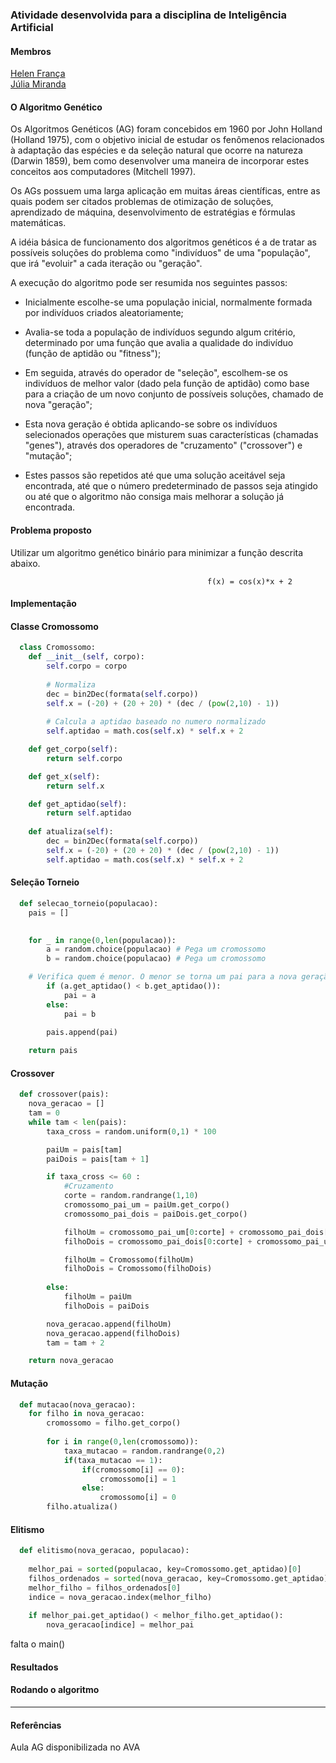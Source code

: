 ### Atividade desenvolvida para a disciplina de Inteligência Artificial

#### Membros
[Helen França](https://github.com/helenfranca)
<br>[Júlia Miranda](https://github.com/juliamrc)

#### O Algoritmo Genético

Os Algoritmos Genéticos (AG) foram concebidos em 1960 por John Holland (Holland 1975), com o objetivo inicial de estudar os fenômenos relacionados à adaptação das espécies e da seleção natural que ocorre na natureza (Darwin 1859), bem como desenvolver uma maneira de incorporar estes conceitos aos computadores (Mitchell 1997).

Os AGs possuem uma larga aplicação em muitas áreas científicas, entre as quais podem ser citados problemas de otimização de soluções, aprendizado de máquina, desenvolvimento de estratégias e fórmulas matemáticas.

A idéia básica de funcionamento dos algoritmos genéticos é a de tratar as possíveis soluções do problema como "indivíduos" de uma "população", que irá "evoluir" a cada iteração ou "geração". 

A execução do algoritmo pode ser resumida nos seguintes passos:

- Inicialmente escolhe-se uma população inicial, normalmente formada por
indivíduos criados aleatoriamente;

- Avalia-se toda a população de indivíduos segundo algum critério, determinado
por uma função que avalia a qualidade do indivíduo (função de aptidão ou
"fitness");

- Em seguida, através do operador de "seleção", escolhem-se os indivíduos de
melhor valor (dado pela função de aptidão) como base para a criação de um
novo conjunto de possíveis soluções, chamado de nova "geração";

- Esta nova geração é obtida aplicando-se sobre os indivíduos selecionados
operações que misturem suas características (chamadas "genes"), através dos
operadores de "cruzamento" ("crossover") e "mutação";

- Estes passos são repetidos até que uma solução aceitável seja encontrada, até
que o número predeterminado de passos seja atingido ou até que o algoritmo
não consiga mais melhorar a solução já encontrada. 

#### Problema proposto
Utilizar um algoritmo genético binário para minimizar a função descrita abaixo.

                                                f(x) = cos(x)*x + 2


#### Implementação

#### Classe Cromossomo

```python
  class Cromossomo:
    def __init__(self, corpo):
        self.corpo = corpo
        
        # Normaliza
        dec = bin2Dec(formata(self.corpo))
        self.x = (-20) + (20 + 20) * (dec / (pow(2,10) - 1))
        
        # Calcula a aptidao baseado no numero normalizado
        self.aptidao = math.cos(self.x) * self.x + 2

    def get_corpo(self):
        return self.corpo

    def get_x(self):
        return self.x

    def get_aptidao(self):
        return self.aptidao
    
    def atualiza(self):
        dec = bin2Dec(formata(self.corpo))
        self.x = (-20) + (20 + 20) * (dec / (pow(2,10) - 1))
        self.aptidao = math.cos(self.x) * self.x + 2
```

#### Seleção Torneio

```python
  def selecao_torneio(populacao):
    pais = []
    

    for _ in range(0,len(populacao)):
        a = random.choice(populacao) # Pega um cromossomo 
        b = random.choice(populacao) # Pega um cromossomo

    # Verifica quem é menor. O menor se torna um pai para a nova geração
        if (a.get_aptidao() < b.get_aptidao()):
            pai = a
        else:
            pai = b

        pais.append(pai)
    
    return pais
```
#### Crossover

```python
  def crossover(pais):
    nova_geracao = []
    tam = 0
    while tam < len(pais):
        taxa_cross = random.uniform(0,1) * 100

        paiUm = pais[tam]
        paiDois = pais[tam + 1]

        if taxa_cross <= 60 :
            #Cruzamento
            corte = random.randrange(1,10)
            cromossomo_pai_um = paiUm.get_corpo()
            cromossomo_pai_dois = paiDois.get_corpo()

            filhoUm = cromossomo_pai_um[0:corte] + cromossomo_pai_dois[corte:]
            filhoDois = cromossomo_pai_dois[0:corte] + cromossomo_pai_um[corte:]

            filhoUm = Cromossomo(filhoUm)
            filhoDois = Cromossomo(filhoDois)
            
        else:
            filhoUm = paiUm
            filhoDois = paiDois

        nova_geracao.append(filhoUm)
        nova_geracao.append(filhoDois) 
        tam = tam + 2

    return nova_geracao
```

#### Mutação

```python
  def mutacao(nova_geracao):
    for filho in nova_geracao:
        cromossomo = filho.get_corpo()
        
        for i in range(0,len(cromossomo)):
            taxa_mutacao = random.randrange(0,2)
            if(taxa_mutacao == 1):
                if(cromossomo[i] == 0):
                    cromossomo[i] = 1
                else:
                    cromossomo[i] = 0
        filho.atualiza()
```

#### Elitismo

```python
  def elitismo(nova_geracao, populacao):
    
    melhor_pai = sorted(populacao, key=Cromossomo.get_aptidao)[0]
    filhos_ordenados = sorted(nova_geracao, key=Cromossomo.get_aptidao)
    melhor_filho = filhos_ordenados[0]
    indice = nova_geracao.index(melhor_filho)
    
    if melhor_pai.get_aptidao() < melhor_filho.get_aptidao():
        nova_geracao[indice] = melhor_pai
```


falta o main()


#### Resultados



#### Rodando o algoritmo


________________
#### Referências
Aula AG disponibilizada no AVA
